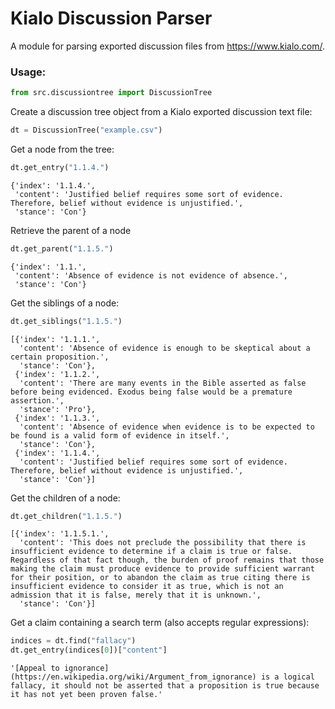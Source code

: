 # Kialo Discussion Parser

A module for parsing exported discussion files from https://www.kialo.com/.

### Usage:


```python
from src.discussiontree import DiscussionTree
```

Create a discussion tree object from a Kialo exported discussion text file:


```python
dt = DiscussionTree("example.csv")
```

Get a node from the tree:


```python
dt.get_entry("1.1.4.")
```




    {'index': '1.1.4.',
     'content': 'Justified belief requires some sort of evidence. Therefore, belief without evidence is unjustified.',
     'stance': 'Con'}



Retrieve the parent of a node


```python
dt.get_parent("1.1.5.")
```




    {'index': '1.1.',
     'content': 'Absence of evidence is not evidence of absence.',
     'stance': 'Con'}



Get the siblings of a node:


```python
dt.get_siblings("1.1.5.")
```




    [{'index': '1.1.1.',
      'content': 'Absence of evidence is enough to be skeptical about a certain proposition.',
      'stance': 'Con'},
     {'index': '1.1.2.',
      'content': 'There are many events in the Bible asserted as false before being evidenced. Exodus being false would be a premature assertion.',
      'stance': 'Pro'},
     {'index': '1.1.3.',
      'content': 'Absence of evidence when evidence is to be expected to be found is a valid form of evidence in itself.',
      'stance': 'Con'},
     {'index': '1.1.4.',
      'content': 'Justified belief requires some sort of evidence. Therefore, belief without evidence is unjustified.',
      'stance': 'Con'}]



Get the children of a node:


```python
dt.get_children("1.1.5.")
```




    [{'index': '1.1.5.1.',
      'content': 'This does not preclude the possibility that there is insufficient evidence to determine if a claim is true or false. Regardless of that fact though, the burden of proof remains that those making the claim must produce evidence to provide sufficient warrant for their position, or to abandon the claim as true citing there is insufficient evidence to consider it as true, which is not an admission that it is false, merely that it is unknown.',
      'stance': 'Con'}]



Get a claim containing a search term (also accepts regular expressions):


```python
indices = dt.find("fallacy")
dt.get_entry(indices[0])["content"]
```




    '[Appeal to ignorance](https://en.wikipedia.org/wiki/Argument_from_ignorance) is a logical fallacy, it should not be asserted that a proposition is true because it has not yet been proven false.'


